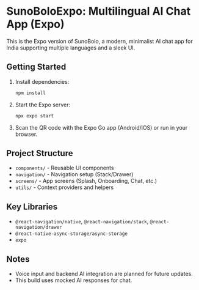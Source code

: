 # SunoBoloExpo: Multilingual AI Chat App (Expo)

This is the Expo version of SunoBolo, a modern, minimalist AI chat app for India supporting multiple languages and a sleek UI.

## Getting Started

1. Install dependencies:
   ```sh
   npm install
   ```
2. Start the Expo server:
   ```sh
   npx expo start
   ```
3. Scan the QR code with the Expo Go app (Android/iOS) or run in your browser.

## Project Structure
- `components/` - Reusable UI components
- `navigation/` - Navigation setup (Stack/Drawer)
- `screens/` - App screens (Splash, Onboarding, Chat, etc.)
- `utils/` - Context providers and helpers

## Key Libraries
- `@react-navigation/native`, `@react-navigation/stack`, `@react-navigation/drawer`
- `@react-native-async-storage/async-storage`
- `expo`

## Notes
- Voice input and backend AI integration are planned for future updates.
- This build uses mocked AI responses for chat.
